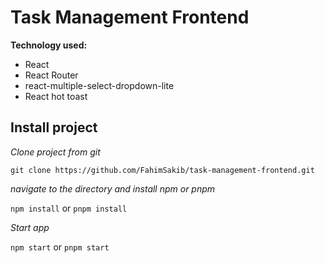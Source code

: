 # Task Management Frontend

**Technology used:**
- React
- React Router
- react-multiple-select-dropdown-lite
- React hot toast

## Install project

*Clone project from git*

`git clone https://github.com/FahimSakib/task-management-frontend.git`

*navigate to the directory and install npm or pnpm*

`npm install` or `pnpm install`

*Start app*

`npm start` or `pnpm start`
